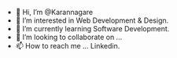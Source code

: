 - 👋 Hi, I’m @Karannagare
- 👀 I’m interested in Web Development & Design.
- 🌱 I’m currently learning Software Development.
- 💞️ I’m looking to collaborate on ...
- 📫 How to reach me ... Linkedin.

<!---
Karannagare/Karannagare is a ✨ special ✨ repository because its `README.md` (this file) appears on your GitHub profile.
You can click the Preview link to take a look at your changes.
--->
